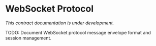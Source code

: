 # WebSocket Protocol

*This contract documentation is under development.*

TODO: Document WebSocket protocol message envelope format and session management.